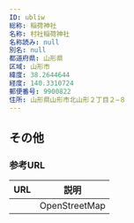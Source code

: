 ```yaml
---
ID: ubliw
総称: 稲荷神社
名称: 村社稲荷神社
名称読み: null
別名: null
都道府県: 山形県
区域: 山形市
緯度: 38.2644644
経度: 140.3310724
郵便番号: 9900822
住所: 山形県山形市北山形２丁目２−８
---
```


## その他

### 参考URL

| URL | 説明          |
| --- | ------------- |
|     | OpenStreetMap |
